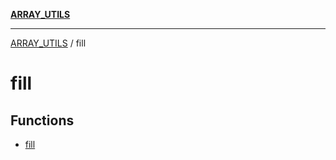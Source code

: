 [**ARRAY_UTILS**](../README.md)

***

[ARRAY_UTILS](../README.md) / fill

# fill

## Functions

- [fill](functions/fill.md)
